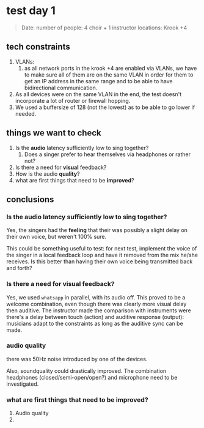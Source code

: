 # test day 1

> Date:
> number of people: 4 choir + 1 instructor
> locations: Krook +4

## tech constraints

1. VLANs:
   1. as all network ports in the krook +4 are enabled via VLANs, we have to make sure all of them are on the same VLAN in order for them to get an IP address in the same range and to be able to have bidirectional communication.
2. As all devices were on the same VLAN in the end, the test doesn't incorporate a lot of router or firewall hopping.
3. We used a buffersize of 128 (not the lowest) as to be able to go lower if needed.

## things we want to check

1. Is the **audio** latency sufficiently low to sing together?
   1. Does a singer prefer to hear themselves via headphones or rather not?
2. Is there a need for **visual** feedback?
3. How is the audio **quality**?
4. what are first things that need to be **improved**?

## conclusions

### Is the **audio** latency sufficiently low to sing together?

Yes, the singers had the **feeling** that their was possibly a slight delay on their own voice, but weren't 100% sure.

This could be something useful to test: for next test, implement the voice of the singer in a local feedback loop and have it removed from the mix he/she receives. Is this better than having their own voice being transmitted back and forth?

### Is there a need for visual feedback?

Yes, we used `whatsapp` in parallel, with its audio off. This proved to be a welcome combination, even though there was clearly more visual delay then auditive. The instructor made the comparison with instruments were there's a delay between touch (action) and auditive response (output): musicians adapt to the constraints as long as the auditive sync can be made.

### audio quality

there was 50Hz noise introduced by one of the devices.

Also, soundquality could drastically improved. The combination headphones (closed/semi-open/open?) and microphone need to be investigated.

### what are first things that need to be **improved**?

1. Audio quality
2. 